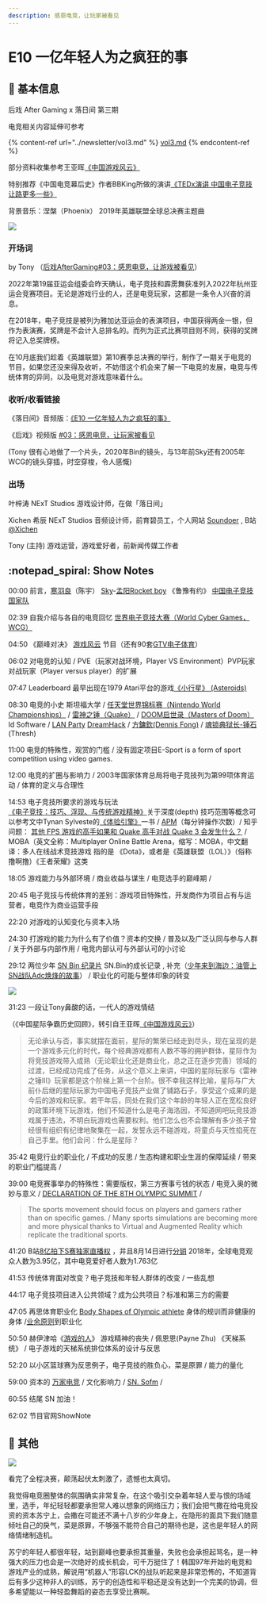 ```yaml
---
description: 感恩电竞，让玩家被看见
---
```


# E10 一亿年轻人为之疯狂的事

## :tophat: 基本信息

后戏 After Gaming x 落日间 第三期

电竞相关内容延伸可参考

{% content-ref url="../newsletter/vol3.md" %}
[vol3.md](../newsletter/vol3.md)
{% endcontent-ref %}

部分资料收集参考王亚晖[《中国游戏风云》](https://book.douban.com/subject/30399060/)

特别推荐《中国电竞幕后史》作者BBKing所做的演讲[《TEDx演讲 中国电子竞技 让路更多一些》](https://xpaidia.com/ghost/#/editor/post/5f9c582e3ac24b2335c71f1a)

背景音乐：涅槃（Phoenix） 2019年英雄联盟全球总决赛主题曲

![](../../.gitbook/assets/e10.png)

### 开场词

by Tony （[后戏AfterGaming#03：感恩电竞，让游戏被看见](https://mp.weixin.qq.com/s/hsHGaa-THMpoDzYnGSJ4\_Q)）

2022年第19届亚运会组委会昨天确认，电子竞技和霹雳舞获准列入2022年杭州亚运会竞赛项目。无论是游戏行业的人，还是电竞玩家，这都是一条令人兴奋的消息。

在2018年，电子竞技是被列为雅加达亚运会的表演项目，中国获得两金一银，但作为表演赛，奖牌是不会计入总排名的。而列为正式比赛项目则不同，获得的奖牌将记入总奖牌榜。

在10月底我们趁着《英雄联盟》第10赛季总决赛的举行，制作了一期关于电竞的节目，如果您还没来得及收听，不妨借这个机会来了解一下电竞的发展，电竞与传统体育的异同，以及电竞对游戏意味着什么。

### 收听/收看链接

《落日间》音频版：[《E10 一亿年轻人为之疯狂的事》](https://www.xiaoyuzhoufm.com/episodes/5f9c6e8f83c34e85dd499adb?s=eyJ1IjogIjVlYmNkNzkwMjFhYzg1ODA0MTJiNzcxMCJ9)

《后戏》视频版 [#03：感恩电竞，让玩家被看见](https://www.bilibili.com/video/BV1rT4y1F7Ba)

(Tony 很有心地做了一个片头，2020年Bin的镜头，与13年前Sky还有2005年WCG的镜头穿插，时空穿梭，令人感慨)

### 出场

叶梓涛 NExT Studios 游戏设计师，在做「落日间」

Xichen 希辰 NExT Studios 音频设计师，前育碧员工，个人网站 [Soundoer](https://soundoer.com) , B站 [@Xichen](https://space.bilibili.com/157914767)

Tony (主持) 游戏运营，游戏爱好者，前新闻传媒工作者

## :notepad\_spiral: Show Notes

00:00 前言，[寒羽良](https://www.sohu.com/a/364297051\_116000)（陈宇） [Sky](https://3g.163.com/game/video/V6SND1DAD.html)-[孟阳Rocket boy](https://www.bilibili.com/video/BV11s411v74g?from=search\&seid=1873761270865476302) 《鲁豫有约》 [中国电子竞技国家队](https://baike.baidu.com/item/%E4%B8%AD%E5%9B%BD%E7%94%B5%E5%AD%90%E7%AB%9E%E6%8A%80%E5%9B%BD%E5%AE%B6%E9%98%9F/8804252?fr=aladdin)

02:39 自我介绍与各自的电竞回忆 [世界电子竞技大赛（World Cyber Games，WCG）](https://baike.baidu.com/item/%E4%B8%96%E7%95%8C%E7%94%B5%E5%AD%90%E7%AB%9E%E6%8A%80%E5%A4%A7%E8%B5%9B/3567247?fromtitle=WCG\&fromid=6705\&fr=aladdin)

04:50 《巅峰对决》 [游戏风云](https://baike.baidu.com/item/%E6%B8%B8%E6%88%8F%E9%A3%8E%E4%BA%91/4496188?fr=aladdin) 节目（还有90套[GTV电子体育](https://baike.baidu.com/item/GTV%E7%94%B5%E5%AD%90%E4%BD%93%E8%82%B2/698811?fr=aladdin)）

06:02 对电竞的认知 / PVE（玩家对战环境，Player VS Environment）PVP玩家对战玩家（Player versus player）的扩展

07:47 Leaderboard 最早出现在1979 Atari平台的游戏[《小行星》 (Asteroids)](https://en.wikipedia.org/wiki/Asteroids\_\(video\_game\))

08:30 电竞的小史 斯坦福大学 / [任天堂世界锦标赛（Nintendo World Championships）](https://baike.baidu.com/item/%E4%BB%BB%E5%A4%A9%E5%A0%82%E4%B8%96%E7%95%8C%E9%94%A6%E6%A0%87%E8%B5%9B/17392073?fr=aladdin) / [雷神之锤（Quake）](https://baike.baidu.com/item/%E9%9B%B7%E7%A5%9E%E4%B9%8B%E9%94%A4/1020067) / [DOOM启世录（Masters of Doom）](https://book.douban.com/subject/1152971/) Id Software / [LAN Party](https://en.wikipedia.org/wiki/LAN\_party) [DreamHack](https://en.wikipedia.org/wiki/DreamHack) / [方鏞欽(Dennis Fong)](https://en.wikipedia.org/wiki/Dennis\_Fong) / [魂锁典狱长-锤石](https://na.leagueoflegends.com/en-us/champions/thresh/) (Thresh)

11:00 电竞的特殊性，观赏的门槛 / 没有固定项目E-Sport is a form of sport competition using video games.

12:00 电竞的扩圈与影响力 / 2003年国家体育总局将电子竞技列为第99项体育运动 / 体育的定义与合理性

14:53 电子竞技所要求的游戏与玩法 [《电子竞技：技巧、浮现、与传统游戏精神》](https://zhuanlan.zhihu.com/p/23026441)关于深度(depth) 技巧范围等概念可以参考文中Tynan Sylveste的[《体验引擎》](https://book.douban.com/subject/26323699/)一书 / [APM](https://baike.baidu.com/item/APM/516)（每分钟操作次数）/ 知乎问题： [其他 FPS 游戏的高手如果和 Quake 高手对战 Quake 3 会发生什么？](https://www.zhihu.com/question/40553611/answer/87729340) / MOBA（英文全称：Multiplayer Online Battle Arena，缩写：MOBA，中文翻译：多人在线战术竞技游戏 指的是 《Dota》，或者是《英雄联盟（LOL）》（俗称撸啊撸）《王者荣耀》这类

18:05 游戏能力与外部环境 / 商业收益与谋生 / 电竞选手的巅峰期 /

20:45 电子竞技与传统体育的差别：游戏项目特殊性，开发商作为项目占有与运营者，电竞作为商业运营手段

22:20 对游戏的认知变化与资本入场

24:30 打游戏的能力为什么有了价值？资本的交换 / 普及以及广泛认同与参与人群 / 关于外部与内部作用 / 电竞内部认可与外部认可的小讨论

29:12 两位少年 [SN Bin 纪录片](https://v.qq.com/x/cover/mzc0020085wxasb/u0034xsakxt.html) SN.Bin的成长记录 , 补充（[少年来到海边：油管上SN战队Adc焕烽的故事](https://www.bilibili.com/video/BV1VA411E7Lp/?spm\_id\_from=333.788.videocard.0)） / 职业化的可能与整体印象的转变

![](../../.gitbook/assets/snbin.jpg)

31:23 一段让Tony鼻酸的话，一代人的游戏情结

（《中国星际争霸历史回顾》，转引自王亚晖[《中国游戏风云》](https://book.douban.com/subject/30399060/)）

> 无论承认与否，事实就摆在面前，星际的繁荣已经走到尽头，现在呈现的是一个游戏多元化的时代，每个经典游戏都有人数不等的拥护群体，星际作为将竞技游戏带入成熟（无论职业化还是商业化，总之正在逐步完善）领域的过渡，已经成功完成了任务，从这个意义上来讲，中国的星际玩家与《雷神之锤Ⅲ》玩家都是这个阶梯上第一个台阶。很不幸我这样比喻，星际与广大前仆后继的星际玩家为中国电子竞技产业做了铺路石子，享受这个成果的是今后的游戏和玩家。若干年后，同处在我们这个年龄的年轻人正在宽松良好的政策环境下玩游戏，他们不知道什么是电子海洛因，不知道网吧玩竞技游戏属于违法，不明白玩游戏也需要权利。他们怎么也不会理解有多少孩子曾经很有组织有纪律地聚集在一起，发誓永远不碰游戏，将童贞与天性掐死在自己手里。他们会问：什么是星际？

35:42 电竞行业的职业化 / 不成功的反思 / 生态构建和职业生涯的保障延续 / 带来的职业门槛提高 /

39:00 电竞赛事举办的特殊性：需要版权，第三方赛事亏钱的状态 / 电竞入奥的微妙与意义 / [DECLARATION OF THE 8TH OLYMPIC SUMMIT](https://www.olympic.org/news/declaration-of-the-8th-olympic-summit) /

> The sports movement should focus on players and gamers rather than on specific games. / Many sports simulations are becoming more and more physical thanks to Virtual and Augmented Reality which replicate the traditional sports.

41:20 B站[8亿拍下S赛独家直播权](https://www.zhihu.com/question/359128416) ，并且8月14日进行[分销](https://www.zhihu.com/question/414193215/answer/1411350490) 2018年，全球电竞观众人数为3.95亿，其中电竞爱好者人数为1.763亿

41:53 传统体育面对改变？电子竞技和年轻人群体的改变 / 一些乱想

44:17 电子竞技项目进入公共领域？成为公共项目？标准和第三方的需要

47:05 再思体育职业化 [Body Shapes of Olympic athlete](https://www.google.com/search?q=athlete+body+types+by+sport\&newwindow=1\&rlz=1C1CHWL\_zh-CNHK895HK895\&hl=zh-CN\&sxsrf=ALeKk02WDFdMhApKyV5UIjWfeY\_sIRM8dQ:1604080154666\&source=lnms\&tbm=isch\&sa=X\&ved=2ahUKEwieo72e8NzsAhWTtp4KHT7bC\_IQ\_AUoAXoECAwQAw\&biw=1857\&bih=816#imgrc=IxDewtSPBIss1M\&imgdii=AhQIu-UdKWzH3M) 身体的规训而非健康的身体 /[业余原则](https://www.rulesofsport.com/faq/can-professional-athletes-compete-in-the-olympics.html)到职业化

50:50 赫伊津哈《[游戏的人](https://book.douban.com/subject/2269047/)》 游戏精神的丧失 / 佩恩恩(Payne Zhu) 《天梯系统》 / 电子游戏的天梯系统排位体系的设计与反思

52:20 以小区篮球赛为反思例子，电子竞技的胜负心，菜是原罪 / 能力的量化

59:00 资本的 [万家电竞](https://www.zhihu.com/question/266164830/answer/304674331) / 文化影响力 / [SN. Sofm](https://www.bilibili.com/video/BV1Xa4y157RX?from=search\&seid=16525312052143003171) /

60:55 结尾 SN 加油！

62:02 节目官网ShowNote

## :pig2: 其他

![](../../.gitbook/assets/lolwc2020.png)

看完了全程决赛，颠荡起伏太刺激了，遗憾也太真切。

我觉得电竞圈整体的氛围确实非常复杂，在这个吸引交杂着年轻人爱与恨的场域里，选手，年纪轻轻都要承担常人难以想象的网络压力；我们会把气撒在给电竞投资的资本苏宁上，会撒在可能还不满十八岁的少年身上，在隐形的面具下我们随意倾吐自己的戾气，菜是原罪，不够强不能符合自己的期待也是，这也是年轻人的网络情绪制造机。

苏宁的年轻人都很年轻，站到巅峰也要承担其重量，失败也会承担起骂名，是一种强大的压力也会是一次绝好的成长机会，可千万挺住了！韩国97年开始的电竞和游戏产业的成熟，解说用“机器人”形容LCK的战队听起来是非常恐怖的，不知道背后有多少这种非人的训练，苏宁的创造性和平稳还是没有达到一个完美的协调，但多希望能以一种轻盈舞蹈的姿态去享受比赛啊。
